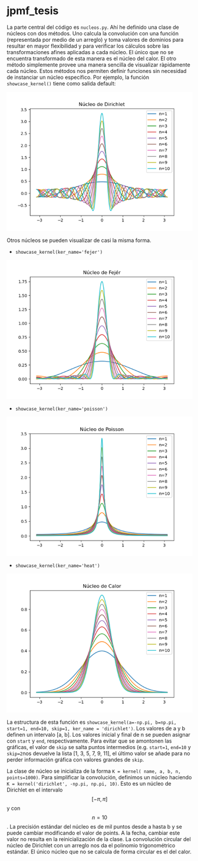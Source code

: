 # jpmf_tesis

La parte central del código es `nucleos.py`. Ahí he definido una clase de núcleos con dos métodos. Uno calcula la convolución con una función (representada por medio de un arreglo) y toma valores de dominios para resultar en mayor flexibilidad y para verificar los cálculos sobre las transformaciones afines aplicadas a cada núcleo. El único que no se encuentra transformado de esta manera es el núcleo del calor. El otro método simplemente provee una manera sencilla de visualizar ràpidamente cada núcleo. Estos métodos nos permiten definir funciones sin necesidad de instanciar un núcleo específico. Por ejemplo, la función `showcase_kernel()` tiene como salida default:

![Núcleo de Dirichlet](https://github.com/JFichtl/jpmf_tesis/blob/7092859485148242c8fe609511fce3d7c7c9d21d/imagenes/dirichlet_k.png)

Otros núcleos se pueden visualizar de casi la misma forma.

* `showcase_kernel(ker_name='fejer')`

![Núcleo de Fejér](https://github.com/JFichtl/jpmf_tesis/blob/ef4473ab9c55460cdb40cbf4181574f729910fef/imagenes/fejer_k.png)

* `showcase_kernel(ker_name='poisson')`

![Núcleo de Poisson](https://github.com/JFichtl/jpmf_tesis/blob/ef4473ab9c55460cdb40cbf4181574f729910fef/imagenes/poisson_k.png)

* `showcase_kernel(ker_name='heat')`

![Núcleo del Calor](https://github.com/JFichtl/jpmf_tesis/blob/ef4473ab9c55460cdb40cbf4181574f729910fef/imagenes/heat_k.png)

La estructura de esta función es `showcase_kernel(a=-np.pi, b=np.pi, start=1, end=10, skip=1, ker_name = 'dirichlet')`. Los valores de a y b definen un intervalo [a, b]. Los valores inicial y final de n se pueden asignar con `start` y `end`, respectivamente. Para evitar que se amontonen las gráficas, el valor de `skip` se salta puntos intermedios (e.g. `start=1`, `end=10` y `skip=2`nos devuelve la lista [1, 3, 5, 7, 9, 11], el último valor se añade para no perder información gráfica con valores grandes de `skip`.

La clase de núcleo se inicializa de la forma `K = kernel( name, a, b, n, points=1000)`. Para simplificar la convolución, definimos un núcleo haciendo `K = kernel('dirichlet', -np.pi, np.pi, 10)`. Esto es un núcleo de Dirichlet en el intervalo $$[-\pi, \pi] $$ y con $$ n =10 $$. La precisión estándar del núcleo es de mil puntos desde a hasta b y se puede cambiar modificando el valor de points. A la fecha, cambiar este valor no resulta en la reinicialización de la clase. La convolución circular del núcleo de Dirichlet con un arreglo nos da el polinomio trigonométrico estándar. El único núcleo que no se calcula de forma circular es el del calor.
